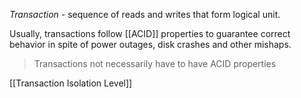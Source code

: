 _Transaction_ - sequence of reads and writes that form logical unit.

Usually, transactions follow [[ACID]] properties to guarantee correct behavior in spite of power outages, disk crashes and other mishaps.

> Transactions not necessarily have to have ACID properties

[[Transaction Isolation Level]]